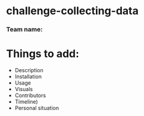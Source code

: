 # challenge-collecting-data

### Team name:

# Things to add:
* Description
* Installation
* Usage
* Visuals
* Contributors
* Timeline)
* Personal situation
